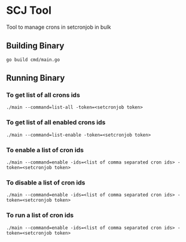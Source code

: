 # SCJ Tool
Tool to manage crons in setcronjob in bulk

## Building Binary

```go build cmd/main.go```

## Running Binary

### To get list of all crons ids

```./main --command=list-all -token=<setcronjob token>```

### To get list of all enabled crons ids

```./main --command=list-enable -token=<setcronjob token>```

### To enable a list of cron ids

```./main --command=enable -ids=<list of comma separated cron ids> -token=<setcronjob token>```

### To disable a list of cron ids

```./main --command=enable -ids=<list of comma separated cron ids> -token=<setcronjob token>```

### To run a list of cron ids

```./main --command=enable -ids=<list of comma separated cron ids> -token=<setcronjob token>```
